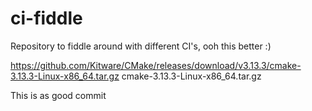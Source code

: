 # ci-fiddle
Repository to fiddle around with different CI's, ooh this better :)

https://github.com/Kitware/CMake/releases/download/v3.13.3/cmake-3.13.3-Linux-x86_64.tar.gz
cmake-3.13.3-Linux-x86_64.tar.gz


This is as good commit
